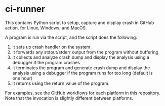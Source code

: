 # ci-runner

This contains Python script to setup, capture and display crash in GitHub action,
for Linux, Windows, and MacOS.

A program is run via the script, and the script does the following:

1. it sets up crash handler on the system
2. it forwards any stdout/stderr output from the program without buffering.
3. it collects and analyze crash dump and display the analysis using a debugger if the program crashes
4. it terminates the program and generate crash dump and display the analysis using a debugger
   if the program runs for too long (default is one hour)
5. it returns using the return value of the program.

For examples, see the GitHub workflows for each platform in this repository. Note that the
invocation is slightly different between platforms.
